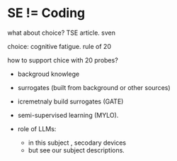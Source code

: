 # SE != Coding 

what about choice? TSE article. sven

choice: cognitive fatigue. rule of 20

how to support chice with 20 probes?

- backgroud knowlege
- surrogates (built from background or other sources)
- icremetnaly build surrogates (GATE)
- semi-supervised learning (MYLO).

- role of LLMs:
   - in this subject , secodary devices
   - but see our subject descriptions.
